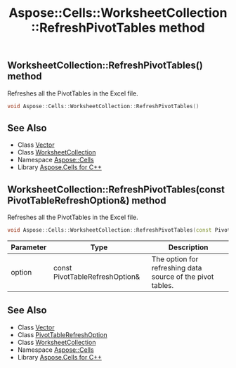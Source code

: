﻿---
title: Aspose::Cells::WorksheetCollection::RefreshPivotTables method
linktitle: RefreshPivotTables
second_title: Aspose.Cells for C++ API Reference
description: 'Aspose::Cells::WorksheetCollection::RefreshPivotTables method. Refreshes all the PivotTables in the Excel file in C++.'
type: docs
weight: 4200
url: /cpp/aspose.cells/worksheetcollection/refreshpivottables/
---
## WorksheetCollection::RefreshPivotTables() method


Refreshes all the PivotTables in the Excel file.

```cpp
void Aspose::Cells::WorksheetCollection::RefreshPivotTables()
```

## See Also

* Class [Vector](../../vector/)
* Class [WorksheetCollection](../)
* Namespace [Aspose::Cells](../../)
* Library [Aspose.Cells for C++](../../../)
## WorksheetCollection::RefreshPivotTables(const PivotTableRefreshOption\&) method


Refreshes all the PivotTables in the Excel file.

```cpp
void Aspose::Cells::WorksheetCollection::RefreshPivotTables(const PivotTableRefreshOption &option)
```


| Parameter | Type | Description |
| --- | --- | --- |
| option | const PivotTableRefreshOption\& | The option for refreshing data source of the pivot tables. |

## See Also

* Class [Vector](../../vector/)
* Class [PivotTableRefreshOption](../../../aspose.cells.pivot/pivottablerefreshoption/)
* Class [WorksheetCollection](../)
* Namespace [Aspose::Cells](../../)
* Library [Aspose.Cells for C++](../../../)
